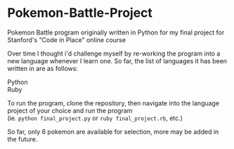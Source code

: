 # Pokemon-Battle-Project
Pokemon Battle program originally written in Python for my final project for Stanford's "Code in Place" online course

Over time I thought i'd challenge myself by re-working the program into a new language whenever I learn one. So far, the list of languages it has been written in are as follows:

Python  
Ruby

To run the program, clone the repository, then navigate into the language project of your choice and run the program  
(ie. `python final_project.py` or `ruby final_project.rb`, etc.)

So far, only 6 pokemon are available for selection, more may be added in the future.
